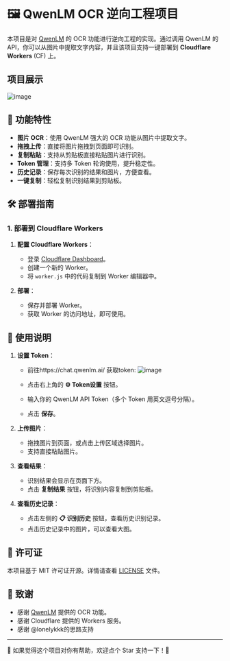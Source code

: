 # 🖼️ QwenLM OCR 逆向工程项目

本项目是对 [QwenLM](https://chat.qwenlm.ai/) 的 OCR 功能进行逆向工程的实现。通过调用 QwenLM 的 API，你可以从图片中提取文字内容，并且该项目支持一键部署到 **Cloudflare Workers** (CF) 上。
## 项目展示
![image](https://github.com/user-attachments/assets/0805489b-b5b2-454b-a46d-31c005113ca6)

## 🚀 功能特性

- **图片 OCR**：使用 QwenLM 强大的 OCR 功能从图片中提取文字。
- **拖拽上传**：直接将图片拖拽到页面即可识别。
- **复制粘贴**：支持从剪贴板直接粘贴图片进行识别。
- **Token 管理**：支持多 Token 轮询使用，提升稳定性。
- **历史记录**：保存每次识别的结果和图片，方便查看。
- **一键复制**：轻松复制识别结果到剪贴板。

## 🛠️ 部署指南

### 1. 部署到 Cloudflare Workers

1. **配置 Cloudflare Workers**：
   - 登录 [Cloudflare Dashboard](https://dash.cloudflare.com/)。
   - 创建一个新的 Worker。
   - 将 `worker.js` 中的代码复制到 Worker 编辑器中。

2. **部署**：
   - 保存并部署 Worker。
   - 获取 Worker 的访问地址，即可使用。


## 🧩 使用说明

1. **设置 Token**：
   - 前往https://chat.qwenlm.ai/ 获取token:
     ![image](https://github.com/user-attachments/assets/125f702e-856b-4a11-b5da-8df654ac8b7e)

   - 点击右上角的 **⚙️ Token设置** 按钮。
   - 输入你的 QwenLM API Token（多个 Token 用英文逗号分隔）。
   - 点击 **保存**。

3. **上传图片**：
   - 拖拽图片到页面，或点击上传区域选择图片。
   - 支持直接粘贴图片。

4. **查看结果**：
   - 识别结果会显示在页面下方。
   - 点击 **复制结果** 按钮，将识别内容复制到剪贴板。

5. **查看历史记录**：
   - 点击左侧的 **📋 识别历史** 按钮，查看历史识别记录。
   - 点击历史记录中的图片，可以查看大图。



## 📜 许可证

本项目基于 MIT 许可证开源。详情请查看 [LICENSE](LICENSE) 文件。

## 🙏 致谢

- 感谢 [QwenLM](https://chat.qwenlm.ai/) 提供的 OCR 功能。
- 感谢 Cloudflare 提供的 Workers 服务。
- 感谢 @lonelykkk的思路支持


---

🌟 如果觉得这个项目对你有帮助，欢迎点个 Star 支持一下！🌟
